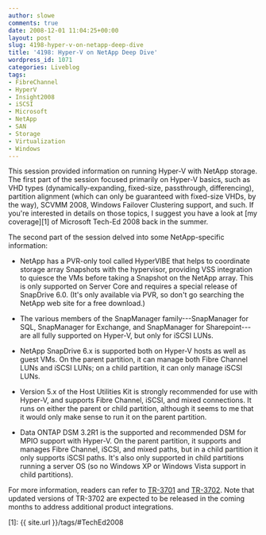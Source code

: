 ```yaml
---
author: slowe
comments: true
date: 2008-12-01 11:04:25+00:00
layout: post
slug: 4198-hyper-v-on-netapp-deep-dive
title: '4198: Hyper-V on NetApp Deep Dive'
wordpress_id: 1071
categories: Liveblog
tags:
- FibreChannel
- HyperV
- Insight2008
- iSCSI
- Microsoft
- NetApp
- SAN
- Storage
- Virtualization
- Windows
---
```


This session provided information on running Hyper-V with NetApp storage. The first part of the session focused primarily on Hyper-V basics, such as VHD types (dynamically-expanding, fixed-size, passthrough, differencing), partition alignment (which can only be guaranteed with fixed-size VHDs, by the way), SCVMM 2008, Windows Failover Clustering support, and such. If you're interested in details on those topics, I suggest you have a look at [my coverage][1] of Microsoft Tech-Ed 2008 back in the summer.

The second part of the session delved into some NetApp-specific information:

* NetApp has a PVR-only tool called HyperVIBE that helps to coordinate storage array Snapshots with the hypervisor, providing VSS integration to quiesce the VMs before taking a Snapshot on the NetApp array. This is only supported on Server Core and requires a special release of SnapDrive 6.0. (It's only available via PVR, so don't go searching the NetApp web site for a free download.)

* The various members of the SnapManager family---SnapManager for SQL, SnapManager for Exchange, and SnapManager for Sharepoint---are all fully supported on Hyper-V, but only for iSCSI LUNs.

* NetApp SnapDrive 6.x is supported both on Hyper-V hosts as well as guest VMs. On the parent partition, it can manage both Fibre Channel LUNs and iSCSI LUNs; on a child partition, it can only manage iSCSI LUNs.

* Version 5.x of the Host Utilities Kit is strongly recommended for use with Hyper-V, and supports Fibre Channel, iSCSI, and mixed connections. It runs on either the parent or child partition, although it seems to me that it would only make sense to run it on the parent partition.

* Data ONTAP DSM 3.2R1 is the supported and recommended DSM for MPIO support with Hyper-V. On the parent partition, it supports and manages Fibre Channel, iSCSI, and mixed paths, but in a child partition it only supports iSCSI paths. It's also only supported in child partitions running a server OS (so no Windows XP or Windows Vista support in child partitions).

For more information, readers can refer to [TR-3701](http://www.netapp.com/us/library/technical-reports/tr-3701.html) and [TR-3702](http://www.netapp.com/us/library/technical-reports/tr-3702.html). Note that updated versions of TR-3702 are expected to be released in the coming months to address additional product integrations.

[1]: {{ site.url }}/tags/#TechEd2008
